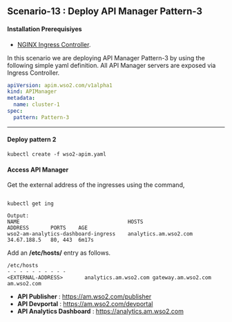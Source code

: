 ## Scenario-13 : Deploy API Manager Pattern-3

#### Installation Prerequisiyes

* [NGINX Ingress Controller](https://kubernetes.github.io/ingress-nginx/deploy/).

In this scenario we are deploying API Manager Pattern-3 by using the following simple yaml definition. All API Manager servers are exposed via Ingress Controller.

```yaml
apiVersion: apim.wso2.com/v1alpha1
kind: APIManager
metadata:
  name: cluster-1
spec:
  pattern: Pattern-3
```
-----


#### Deploy pattern 2

```
kubectl create -f wso2-apim.yaml
```

#### Access API Manager

Get the external address of the ingresses using the command,

```

kubectl get ing

Output:
NAME                                   HOSTS                    ADDRESS       PORTS    AGE
wso2-am-analytics-dashboard-ingress    analytics.am.wso2.com    34.67.188.5   80, 443  6m17s
```

Add an **/etc/hosts/** entry as follows.

```
/etc/hosts
- - - - - - - - - - 
<EXTERNAL-ADDRESS>       analytics.am.wso2.com gateway.am.wso2.com am.wso2.com
```

- **API Publisher** : https://am.wso2.com/publisher 
- **API Devportal** : https://am.wso2.com/devportal 
- **API Analytics Dashboard**   : https://analytics.am.wso2.com


